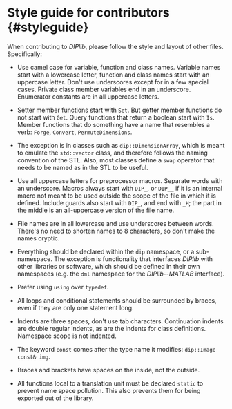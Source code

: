 # Style guide for contributors {#styleguide}

When contributing to *DIPlib*, please follow the style and layout of other files.
Specifically:

- Use camel case for variable, function and class names. Variable names start with
  a lowercase letter, function and class names start with an uppercase letter. Don't
  use underscores except for in a few special cases. Private class member variables
  end in an underscore. Enumerator constants are in all uppercase letters.

- Setter member functions start with `Set`. But getter member functions do not start
  with `Get`. Query functions that return a boolean start with `Is`. Member functions
  that do something have a name that resembles a verb: `Forge`, `Convert`, `PermuteDimensions`.

- The exception is in classes such as `dip::DimensionArray`, which is meant to emulate
  the `std::vector` class, and therefore follows the naming convention of the STL. Also,
  most classes define a `swap` operator that needs to be named as in the STL to be
  useful.

- Use all uppercase letters for preprocessor macros. Separate words with an underscore.
  Macros always start with `DIP_`, or `DIP__` if it is an internal macro not meant to
  be used outside the scope of the file in which it is defined. Include guards also
  start with `DIP_`, and end with `_H`; the part in the middle is an all-uppercase
  version of the file name.

- File names are in all lowercase and use underscores between words. There's no need
  to shorten names to 8 characters, so don't make the names cryptic.

- Everything should be declared within the `dip` namespace, or a sub-namespace. The
  exception is functionality that interfaces *DIPlib* with other libraries or software,
  which should be defined in their own namespaces (e.g. the `dml` namespace for the
  *DIPlib*--*MATLAB* interface).

- Prefer using `using` over `typedef`.

- All loops and conditional statements should be surrounded by braces, even if they
  are only one statement long.

- Indents are three spaces, don't use tab characters. Continuation indents are double
  regular indents, as are the indents for class definitions. Namespace scope is not
  indented.

- The keyword `const` comes after the type name it modifies: `dip::Image const& img`.

- Braces and brackets have spaces on the inside, not the outside.

- All functions local to a translation unit must be declared `static` to prevent
  name space pollution. This also prevents them for being exported out of the library.
